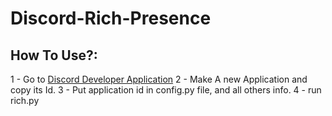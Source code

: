 # Discord-Rich-Presence

## How To Use?: 
1 - Go to [Discord Developer Application](https://discord.com/developers/applications)
2 - Make A new Application and copy its Id.
3 - Put application id in config.py file, and all others info.
4 - run rich.py
